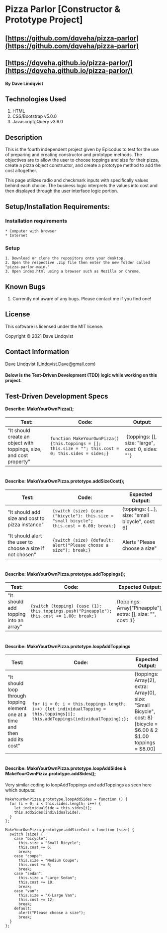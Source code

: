 # Pizza Parlor [Constructor & Prototype Project]

## [https://github.com/dqveha/pizza-parlor](https://github.com/dqveha/pizza-parlor)

## [https://dqveha.github.io/pizza-parlor/](https://dqveha.github.io/pizza-parlor/)

#### By Dave Lindqvist

## Technologies Used

1. HTML
2. CSS/Bootstrap v5.0.0
3. Javascript/jQuery v3.6.0

## Description

This is the fourth independent project given by Epicodus to test for the use of preparing and creating constructor and prototype methods. The objectives are to allow the user to choose toppings and size for their pizza, create a pizza object constructor, and create a prototype method to add the cost altogether.

This page utilizes radio and checkmark inputs with specifically values behind each choice. The business logic interprets the values into cost and then displayed through the user interface logic portion.

## Setup/Installation Requirements:

### Installation requirements

    * Computer with browser
    * Internet

### Setup

    1. Download or clone the repository onto your desktop.
    2. Open the respective .zip file then enter the new folder called "pizza-parlor-main."
    3. Open index.html using a browser such as Mozilla or Chrome.

## Known Bugs

1. Currently not aware of any bugs. Please contact me if you find one!

## License

This software is licensed under the MIT license.

Copyright © 2021 Dave Lindqvist

## Contact Information

Dave Lindqvist (Lindqvist.Dave@gmail.com)

#### Below is the Test-Driven Development (TDD) logic while working on this project.

## **Test-Driven Development Specs**

#### **Describe: MakeYourOwnPizza();**

| Test:                                                               | Code:                                                                                                  | Output:                                            |
| ------------------------------------------------------------------- | ------------------------------------------------------------------------------------------------------ | -------------------------------------------------- |
| "It should create an object with toppings, size, and cost property" | `function MakeYourOwnPizza() {this.toppings = []; this.size = ""; this.cost = 0; this.sides = sides;}` |  {toppings: [], size: "large", cost: 0, sides: ""} |

#

#### **Describe: MakeYourOwnPizza.prototype.addSizeCost();**

| Test:                                                     | Code:                                                                                      | Expected Output:                                |
| --------------------------------------------------------- | ------------------------------------------------------------------------------------------ | ----------------------------------------------- |
| "It should add size and cost to pizza instance"           | `{switch (size) {case ("bicycle"): this.size = "small bicycle"; this.cost = 6.00; break;}` | {toppings: {…}, size: "small bicycle", cost: 6} |
| "It should alert the user to choose a size if not chosen" | `{switch (size) {default: alert("Please choose a size"); break;}`                          | Alerts "Please choose a size"                   |

#

#### Describe: **MakeYourOwnPizza.prototype.addToppings();**

| Test:                                 | Code:                                                                                      | Expected Output:                                             |
| ------------------------------------- | ------------------------------------------------------------------------------------------ | ------------------------------------------------------------ |
| "It should add topping into an array" | `{switch (topping) {case (1): this.toppings.push("Pineapple"); this.cost += 1.00; break;}` | {toppings: Array["Pineapple"], extra: [], size: "", cost: 1} |

#

#### Describe: **MakeYourOwnPizza.prototype.loopAddToppings**

| Test:                                                                        | Code:                                                                                                                           | Expected Output:                                                                                                   |
| ---------------------------------------------------------------------------- | ------------------------------------------------------------------------------------------------------------------------------- | ------------------------------------------------------------------------------------------------------------------ |
| "It should loop through topping element one at a time and then add its cost" | `for (i = 0; i < this.toppings.length; i++) {let individualTopping = this.toppings[i]; this.addToppings(individualTopping);}; ` | {toppings: Array(2), extra: Array(0), size: "Small Bicycle", cost: 8} [bicycle = $6.00 & 2 $1.00 toppings = $8.00] |

#

#### Describe: **MakeYourOwnPizza.prototype.loopAddSides** & **MakeYourOwnPizza.prototype.addSides();**

Very similar coding to loopAddToppings and addToppings as seen here which outputs:

```
MakeYourOwnPizza.prototype.loopAddSides = function () {
  for (i = 0; i < this.sides.length; i++) {
    let individualSide = this.sides[i];
    this.addSides(individualSide);
  }
};

MakeYourOwnPizza.prototype.addSizeCost = function (size) {
  switch (size) {
    case "bicycle":
      this.size = "Small Bicycle";
      this.cost += 6;
      break;
    case "coupe":
      this.size = "Medium Coupe";
      this.cost += 8;
      break;
    case "sedan":
      this.size = "Large Sedan";
      this.cost += 10;
      break;
    case "van":
      this.size = "X-Large Van";
      this.cost += 12;
      break;
    default:
      alert("Please choose a size");
      break;
  }
};
```
